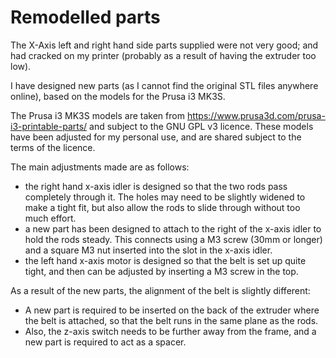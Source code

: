 # Remodelled parts

The X-Axis left and right hand side parts supplied were not very good; and had cracked on my printer (probably as a result of having the extruder too low).

I have designed new parts (as I cannot find the original STL files anywhere online), based on the models for the Prusa i3 MK3S.

The Prusa i3 MK3S models are taken from https://www.prusa3d.com/prusa-i3-printable-parts/ and subject to the GNU GPL v3 licence.  These models have been adjusted for my personal use, and are shared subject to the terms of the licence.

The main adjustments made are as follows:
- the right hand x-axis idler is designed so that the two rods pass completely through it.  The holes may need to be slightly widened to make a tight fit, but also allow the rods to slide through without too much effort.
- a new part has been designed to attach to the right of the x-axis idler to hold the rods steady.  This connects using a M3 screw (30mm or longer) and a square M3 nut inserted into the slot in the x-axis idler.
- the left hand x-axis motor is designed so that the belt is set up quite tight, and then can be adjusted by inserting a M3 screw in the top.

As a result of the new parts, the alignment of the belt is slightly different:
- A new part is required to be inserted on the back of the extruder where the belt is attached, so that the belt runs in the same plane as the rods.
- Also, the z-axis switch needs to be further away from the frame, and a new part is required to act as a spacer.

